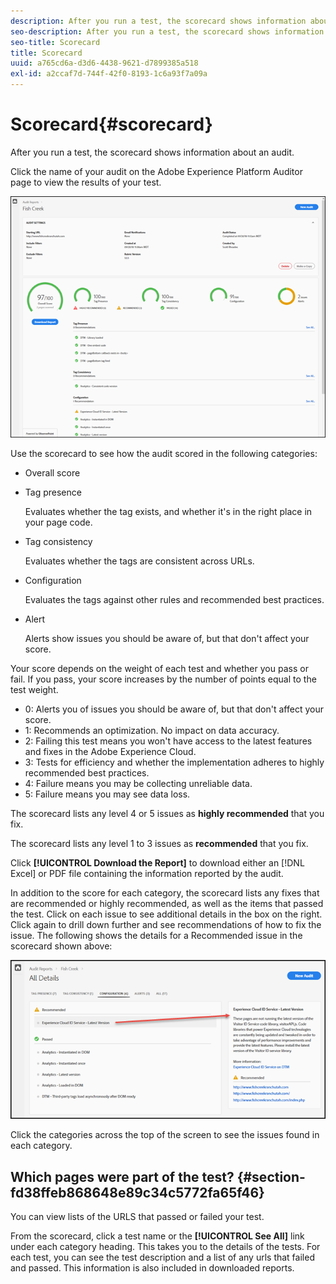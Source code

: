 ```yaml
---
description: After you run a test, the scorecard shows information about an audit.
seo-description: After you run a test, the scorecard shows information about an audit.
seo-title: Scorecard
title: Scorecard
uuid: a765cd6a-d3d6-4438-9621-d7899385a518
exl-id: a2ccaf7d-744f-42f0-8193-1c6a93f7a09a
---
```

# Scorecard{#scorecard}

After you run a test, the scorecard shows information about an audit.

Click the name of your audit on the Adobe Experience Platform Auditor page to view the results of your test.

![](assets/report.png)

Use the scorecard to see how the audit scored in the following categories:

* Overall score 
* Tag presence

  Evaluates whether the tag exists, and whether it's in the right place in your page code. 
* Tag consistency

  Evaluates whether the tags are consistent across URLs. 
* Configuration

  Evaluates the tags against other rules and recommended best practices. 
* Alert

  Alerts show issues you should be aware of, but that don't affect your score.

Your score depends on the weight of each test and whether you pass or fail. If you pass, your score increases by the number of points equal to the test weight.

* 0: Alerts you of issues you should be aware of, but that don't affect your score. 
* 1: Recommends an optimization. No impact on data accuracy. 
* 2: Failing this test means you won't have access to the latest features and fixes in the Adobe Experience Cloud. 
* 3: Tests for efficiency and whether the implementation adheres to highly recommended best practices. 
* 4: Failure means you may be collecting unreliable data. 
* 5: Failure means you may see data loss.

The scorecard lists any level 4 or 5 issues as **highly recommended** that you fix.

The scorecard lists any level 1 to 3 issues as **recommended** that you fix.

Click **[!UICONTROL Download the Report]** to download either an [!DNL Excel] or PDF file containing the information reported by the audit.

In addition to the score for each category, the scorecard lists any fixes that are recommended or highly recommended, as well as the items that passed the test. Click on each issue to see additional details in the box on the right. Click again to drill down further and see recommendations of how to fix the issue. The following shows the details for a Recommended issue in the scorecard shown above:

![](assets/report-issue-details.png)

Click the categories across the top of the screen to see the issues found in each category.

## Which pages were part of the test? {#section-fd38ffeb868648e89c34c5772fa65f46}

You can view lists of the URLS that passed or failed your test.

From the scorecard, click a test name or the **[!UICONTROL See All]** link under each category heading. This takes you to the details of the tests. For each test, you can see the test description and a list of any urls that failed and passed. This information is also included in downloaded reports.
